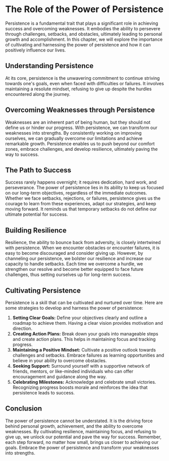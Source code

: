 The Role of the Power of Persistence
===============================================

Persistence is a fundamental trait that plays a significant role in achieving success and overcoming weaknesses. It embodies the ability to persevere through challenges, setbacks, and obstacles, ultimately leading to personal growth and accomplishment. In this chapter, we will explore the importance of cultivating and harnessing the power of persistence and how it can positively influence our lives.

**Understanding Persistence**
-----------------------------

At its core, persistence is the unwavering commitment to continue striving towards one's goals, even when faced with difficulties or failures. It involves maintaining a resolute mindset, refusing to give up despite the hurdles encountered along the journey.

**Overcoming Weaknesses through Persistence**
---------------------------------------------

Weaknesses are an inherent part of being human, but they should not define us or hinder our progress. With persistence, we can transform our weaknesses into strengths. By consistently working on improving ourselves, we can gradually overcome our limitations and achieve remarkable growth. Persistence enables us to push beyond our comfort zones, embrace challenges, and develop resilience, ultimately paving the way to success.

**The Path to Success**
-----------------------

Success rarely happens overnight; it requires dedication, hard work, and perseverance. The power of persistence lies in its ability to keep us focused on our long-term objectives, regardless of the immediate outcomes. Whether we face setbacks, rejections, or failures, persistence gives us the courage to learn from these experiences, adapt our strategies, and keep moving forward. It reminds us that temporary setbacks do not define our ultimate potential for success.

**Building Resilience**
-----------------------

Resilience, the ability to bounce back from adversity, is closely intertwined with persistence. When we encounter obstacles or encounter failures, it is easy to become discouraged and consider giving up. However, by channeling our persistence, we bolster our resilience and increase our capacity to handle setbacks. Each time we overcome a hurdle, we strengthen our resolve and become better equipped to face future challenges, thus setting ourselves up for long-term success.

**Cultivating Persistence**
---------------------------

Persistence is a skill that can be cultivated and nurtured over time. Here are some strategies to develop and harness the power of persistence:

1. **Setting Clear Goals:** Define your objectives clearly and outline a roadmap to achieve them. Having a clear vision provides motivation and direction.
2. **Creating Action Plans:** Break down your goals into manageable steps and create action plans. This helps in maintaining focus and tracking progress.
3. **Maintaining a Positive Mindset:** Cultivate a positive outlook towards challenges and setbacks. Embrace failures as learning opportunities and believe in your ability to overcome obstacles.
4. **Seeking Support:** Surround yourself with a supportive network of friends, mentors, or like-minded individuals who can offer encouragement and guidance along the way.
5. **Celebrating Milestones:** Acknowledge and celebrate small victories. Recognizing progress boosts morale and reinforces the idea that persistence leads to success.

**Conclusion**
--------------

The power of persistence cannot be understated. It is the driving force behind personal growth, achievement, and the ability to overcome weaknesses. By cultivating resilience, maintaining focus, and refusing to give up, we unlock our potential and pave the way for success. Remember, each step forward, no matter how small, brings us closer to achieving our goals. Embrace the power of persistence and transform your weaknesses into strengths.
